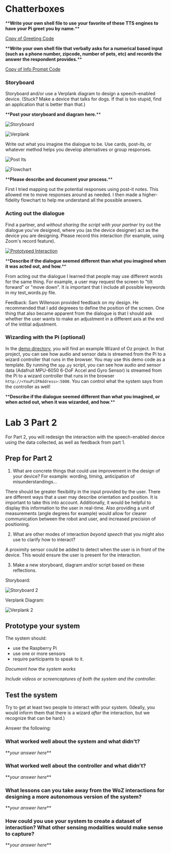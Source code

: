 # Chatterboxes

\*\***Write your own shell file to use your favorite of these TTS engines to have your Pi greet you by name.**\*\*

[Copy of Greeting Code](https://github.com/jaxriemer/Interactive-Lab-Hub/blob/ead7e63efcec7a87054451f91adcf42d267afe03/Lab%203/name_demo.sh)


\*\***Write your own shell file that verbally asks for a numerical based input (such as a phone number, zipcode, number of pets, etc) and records the answer the respondent provides.**\*\*

[Copy of Info Prompt Code](https://github.com/jaxriemer/Interactive-Lab-Hub/blob/733f5fa33417b18b12e3b5e159a439a9e4ea6e6f/Lab%203/info_prompt.sh)


### Storyboard

Storyboard and/or use a Verplank diagram to design a speech-enabled device. (Stuck? Make a device that talks for dogs. If that is too stupid, find an application that is better than that.) 

\*\***Post your storyboard and diagram here.**\*\*

![Storyboard](./images/Storyboard.jpg)

![Verplank](./images/Verplank.jpg)

Write out what you imagine the dialogue to be. Use cards, post-its, or whatever method helps you develop alternatives or group responses. 

![Post Its](./images/postits.jpg)

![Flowchart](./images/Flowchart.jpg)

\*\***Please describe and document your process.**\*\*

First I tried mapping out the potential responses using post-it notes. This allowed me to move responses around as needed. I then made a higher-fidelity flowchart to help me understand all the possible answers.


### Acting out the dialogue

Find a partner, and *without sharing the script with your partner* try out the dialogue you've designed, where you (as the device designer) act as the device you are designing.  Please record this interaction (for example, using Zoom's record feature).


[![Prototyped Interaction](https://img.youtube.com/vi/UjkFnLXkSMU/0.jpg)](https://www.youtube.com/watch?v=UjkFnLXkSMU)


\*\***Describe if the dialogue seemed different than what you imagined when it was acted out, and how.**\*\*

From acting out the dialogue I learned that people may use different words for the same thing. For example, a user may request the screen to "tilt forward" or "move down". It is important that I include all possible keywords in my test_words.py file.

Feedback: Sam Willenson provided feedback on my design. He recommended that I add degreees to define the position of the screen. One thing that also became apparent from the dialogue is that I should ask whether the user wants to make an adjustment in a different axis at the end of the intitial adjustment.

### Wizarding with the Pi (optional)
In the [demo directory](./demo), you will find an example Wizard of Oz project. In that project, you can see how audio and sensor data is streamed from the Pi to a wizard controller that runs in the browser.  You may use this demo code as a template. By running the `app.py` script, you can see how audio and sensor data (Adafruit MPU-6050 6-DoF Accel and Gyro Sensor) is streamed from the Pi to a wizard controller that runs in the browser `http://<YouPiIPAddress>:5000`. You can control what the system says from the controller as well!

\*\***Describe if the dialogue seemed different than what you imagined, or when acted out, when it was wizarded, and how.**\*\*

# Lab 3 Part 2

For Part 2, you will redesign the interaction with the speech-enabled device using the data collected, as well as feedback from part 1.

## Prep for Part 2

1. What are concrete things that could use improvement in the design of your device? For example: wording, timing, anticipation of misunderstandings...

There should be greater flexibility in the input provided by the user. There are different ways that a user may describe orientation and position. It is important to take this into account. Additionally, it would be helpful to display this information to the user in real-time. Also providing a unit of measurements (angle degrees for example) would allow for clearer communication between the robot and user, and increased precision of positioning.

2. What are other modes of interaction _beyond speech_ that you might also use to clarify how to interact?

A proximity sensor could be added to detect when the user is in front of the device. This would ensure the user is present for the interaction.

3. Make a new storyboard, diagram and/or script based on these reflections.

Storyboard:


![Storyboard 2](./images/Storyboard2.jpg)


Verplank Diagram:

![Verplank 2](./images/Verplank2.jpg)



## Prototype your system

The system should:
* use the Raspberry Pi 
* use one or more sensors
* require participants to speak to it. 

*Document how the system works*



*Include videos or screencaptures of both the system and the controller.*

## Test the system
Try to get at least two people to interact with your system. (Ideally, you would inform them that there is a wizard _after_ the interaction, but we recognize that can be hard.)

Answer the following:

### What worked well about the system and what didn't?
\*\**your answer here*\*\*

### What worked well about the controller and what didn't?

\*\**your answer here*\*\*

### What lessons can you take away from the WoZ interactions for designing a more autonomous version of the system?

\*\**your answer here*\*\*


### How could you use your system to create a dataset of interaction? What other sensing modalities would make sense to capture?

\*\**your answer here*\*\*


